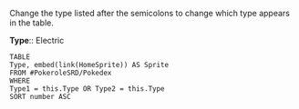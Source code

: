 Change the type listed after the semicolons to change which type appears in the table. 

**Type**:: Electric

```dataview
TABLE
Type, embed(link(HomeSprite)) AS Sprite
FROM #PokeroleSRD/Pokedex 
WHERE 
Type1 = this.Type OR Type2 = this.Type
SORT number ASC
```

